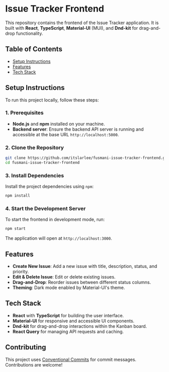 
# Issue Tracker Frontend

This repository contains the frontend of the Issue Tracker application. It is built with **React**, **TypeScript**, **Material-UI** (MUI), and **Dnd-kit** for drag-and-drop functionality.

## Table of Contents

- [Setup Instructions](#setup-instructions)
- [Features](#features)
- [Tech Stack](#tech-stack)

## Setup Instructions

To run this project locally, follow these steps:

### 1. Prerequisites

- **Node.js** and **npm** installed on your machine.
- **Backend server**: Ensure the backend API server is running and accessible at the base URL `http://localhost:5000`.

### 2. Clone the Repository

```bash
git clone https://github.com/itslarlee/fusmani-issue-tracker-frontend.git
cd fusmani-issue-tracker-frontend
```

### 3. Install Dependencies

Install the project dependencies using `npm`:

```bash
npm install
```

### 4. Start the Development Server

To start the frontend in development mode, run:

```bash
npm start
```

The application will open at `http://localhost:3000`.


## Features

- **Create New Issue**: Add a new issue with title, description, status, and priority.
- **Edit & Delete Issue**: Edit or delete existing issues.
- **Drag-and-Drop**: Reorder issues between different status columns.
- **Theming**: Dark mode enabled by Material-UI's theme.


## Tech Stack

- **React** with **TypeScript** for building the user interface.
- **Material-UI** for responsive and accessible UI components.
- **Dnd-kit** for drag-and-drop interactions within the Kanban board.
- **React Query** for managing API requests and caching.

## Contributing

This project uses [Conventional Commits](https://www.conventionalcommits.org/) for commit messages. Contributions are welcome!
